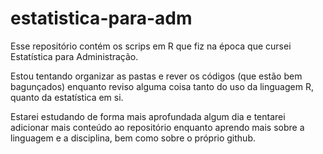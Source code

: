 # estatistica-para-adm
Esse repositório contém os scrips em R que fiz na época que cursei Estatística para Administração.

Estou tentando organizar as pastas e rever os códigos (que estão bem bagunçados) enquanto reviso alguma coisa tanto do uso da linguagem R, quanto da estatística em si.

Estarei estudando de forma mais aprofundada algum dia e tentarei adicionar mais conteúdo ao repositório enquanto aprendo mais sobre a linguagem e a disciplina, bem como sobre o próprio github.
